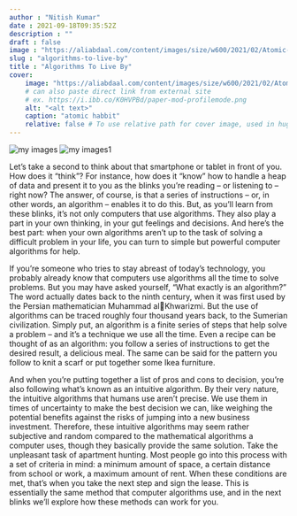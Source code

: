 ```yaml
---
author : "Nitish Kumar"
date : 2021-09-18T09:35:52Z
description : ""
draft : false
image : "https://aliabdaal.com/content/images/size/w600/2021/02/Atomic-Habits.jpg"
slug : "algorithms-to-live-by"
title : "Algorithms To Live By"
cover:
    image: "https://aliabdaal.com/content/images/size/w600/2021/02/Atomic-Habits.jpg"
    # can also paste direct link from external site
    # ex. https://i.ibb.co/K0HVPBd/paper-mod-profilemode.png
    alt: "<alt text>"
    caption: "atomic habbit"
    relative: false # To use relative path for cover image, used in hugo Page-bundles
---
```

![my images](https://aliabdaal.com/content/images/size/w600/2022/08/Die-with-Zero.jpeg)
![my images1](image)


Let’s take a second to think about that smartphone or tablet in front of you. How does it “think”? For instance, how does it “know” how to handle a heap of data and present it to you as the blinks you’re reading – or listening to – right now? The answer, of course, is that a series of instructions – or, in other words, an algorithm – enables it to do this. But, as you’ll learn from these blinks, it’s not only computers that use algorithms. They also play a part in your own thinking, in your gut feelings and decisions. And here’s the best part: when your own algorithms aren’t up to the task of solving a difficult problem in your life, you can turn to simple but powerful computer algorithms for help.

If you’re someone who tries to stay abreast of today’s technology, you probably already know that computers use algorithms all the time to solve problems. But you may have asked yourself, “What exactly is an algorithm?” The word actually dates back to the ninth century, when it was first used by the Persian mathematician Muhammad alKhwarizmi. But the use of algorithms can be traced roughly four thousand years back, to the Sumerian civilization. Simply put, an algorithm is a finite series of steps that help solve a problem – and it’s a technique we use all the time. Even a recipe can be thought of as an algorithm: you follow a series of instructions to get the desired result, a delicious meal. The same can be said for the pattern you follow to knit a scarf or put together some Ikea furniture.



And when you’re putting together a list of pros and cons to decision, you’re also following what’s known as an intuitive algorithm. By their very nature, the intuitive algorithms that humans use aren’t precise. We use them in times of uncertainty to make the best decision we can, like weighing the potential benefits against the risks of jumping into a new business investment. Therefore, these intuitive algorithms may seem rather subjective and random compared to the mathematical algorithms a computer uses, though they basically provide the same solution. Take the unpleasant task of apartment hunting. Most people go into this process with a set of criteria in mind: a minimum amount of space, a certain distance from school or work, a maximum amount of rent. When these conditions are met, that’s when you take the next step and sign the lease. This is essentially the same method that computer algorithms use, and in the next blinks we’ll explore how these methods can work for you.

